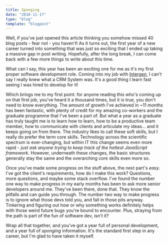 ```yaml
---
title: Sponging
date: "2018-11-17"
type: "blog"
template: "blogpost"
---
```


Well, if you've just opened this article thinking you somehow missed 40 blog posts - fear not - you haven't! As it turns out, the first year of a new career turned into something that was just so exciting that I ended up taking a massive gap in post writing. Hopefully, after the long break, I can come back with a few more things to write about this time.

What can I say, this year has been an exciting one for me as it's my first proper software development role. Coming into my job with [Intergen](https://www.intergen.co.nz), I can't say I really knew what a CRM System was. It's a good thing I learn fast seeing I was hired to develop for it!

Which brings me to my first point: for anyone reading this who's coming up on that first job, you've heard it a thousand times, but it is true, you don't need to know everything. The amount of growth I've achieved in ~11 months has been fantastic, with plenty of credit for my amazing co-workers and the graduate programme that I've been a part of. But what a year as a graduate has truly taught me is to learn how to learn, how to be a productive team member, how to communicate with clients and articulate my ideas... and it keeps going on from there. The industry likes to call these soft skills, but I really do prefer the term core skills. Technology across the scientific spectrum is ever-changing, but within IT this change seems even more rapid - _just ask anyone trying to keep track of the hottest JavaScript framework_. However, underneath these changes, the basic structures generally stay the same and the overarching core skills even more so.

Once you've made some progress on the stuff above, the next part's _easy_. I've got the client's requirements, how do I make this work? Questions, more questions, and maybe some stack overflow. I've found the number one way to make progress in my early months has been to ask more senior developers around me. They've been there, done that. They know the pitfalls and can guide you through. The number two way to make progress is to ignore what those devs told you, and fall in those pits anyway. Tinkering and figuring out how or why something works definitely helps with those weird future bugs you're bound to encounter. Plus, straying from the path is part of the fun of software dev, isn't it?

Wrap all that together, and you've got a year full of personal development, and a year full of _sponging_ information. It's the standard first step in any career, but I'm glad to have taken it myself.
